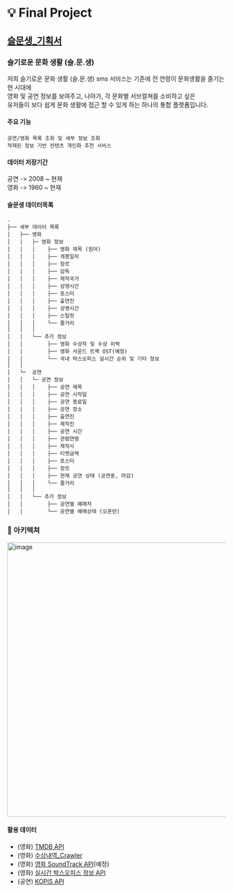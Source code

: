 # 💡 Final Project

## [슬문생_기획서](https://github.com/oppenheimer-joa/docs/files/12647253/_.pdf)


### 슬기로운 문화 생활 (슬.문.생)

저희 슬기로운 문화 생활 (슬.문.생) sms 서비스는 기존에 전 연령이 문화생활을 즐기는 현 시대에 <br>
영화 및 공연 정보를 보여주고, 나아가, 각 문화별 서브컬쳐를 소비하고 싶은 <br>
유저들이 보다 쉽게 문화 생활에 접근 할 수 있게 하는 하나의 통합 플랫폼입니다.


#### 주요 기능
```
공연/영화 목록 조회 및 세부 정보 조회
적재된 정보 기반 컨텐츠 개인화 추천 서비스
```

#### 데이터 저장기간

공연 -> 2008 ~ 현재 <br>
영화 -> 1960 ~ 현재

#### 슬문생 데이터목록

```
.
├── 세부 데이터 목록
│   ├── 영화
│   │   ├─ 영화 정보
│   │   │    ├── 영화 제목 (원어)
│   │   │    ├── 개봉일자
│   │   │    ├── 장르
│   │   │    ├── 감독
│   │   │    ├── 제작국가
│   │   │    ├── 상영시간
│   │   │    ├── 포스터
│   │   │    ├── 출연진
│   │   │    ├── 상영시간
│   │   │    ├── 스틸컷
│   │   │    └── 줄거리
│   │   │
│   │   └── 추가 정보
│   │        ├── 영화 수상작 및 수상 이력
│   │        ├── 영화 사운드 트랙 OST(예정)
│   │        └── 국내 박스오피스 실시간 순위 및 기타 정보
│   │
│   └─  공연
│   │   └─ 공연 정보
│   │   │    ├── 공연 제목
│   │   │    ├── 공연 시작일
│   │   │    ├── 공연 종료일
│   │   │    ├── 공연 장소
│   │   │    ├── 출연진
│   │   │    ├── 제작진
│   │   │    ├── 공연 시간
│   │   │    ├── 관람연령
│   │   │    ├── 제작사
│   │   │    ├── 티켓금액
│   │   │    ├── 포스터
│   │   │    ├── 장르
│   │   │    ├── 현재 공연 상태 (공연중, 마감)
│   │   │    └── 줄거리
│   │   │
│   │   └── 추가 정보
│   │        ├── 공연별 예매처
│   │        └── 공연별 예매상태 (오픈런)

```

### 🔎 아키텍쳐
<img width="631" alt="image" src="https://github.com/oppenheimer-joa/docs/assets/86358091/24c49054-0a5d-4de1-bbb1-8a2d3c88183b">


####  활용 데이터

- (영화) [TMDB API](https://www.kobis.or.kr/kobis/business/main/main.do)
- (영화) [수상내역_Crawler](https://imdb.com)
- (영화) [영화 SoundTrack API](https://spotify.com)(예정)
- (영화) [실시간 박스오피스 정보 API](https://kobis.or.kr)
- (공연) [KOPIS API](https://www.kopis.or.kr/por/main/main.do)



